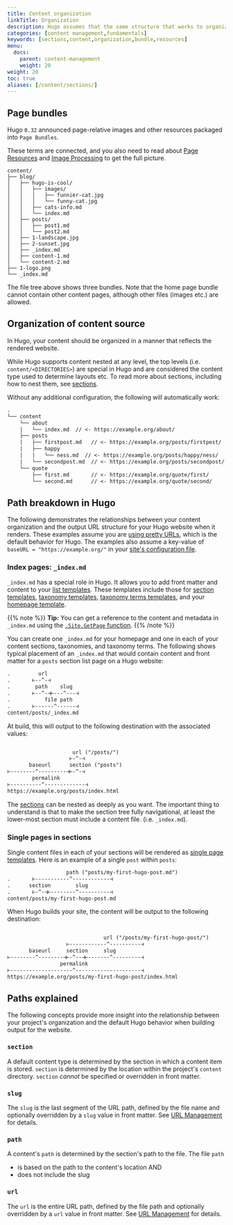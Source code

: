 ```yaml
---
title: Content organization
linkTitle: Organization
description: Hugo assumes that the same structure that works to organize your source content is used to organize the rendered site.
categories: [content management,fundamentals]
keywords: [sections,content,organization,bundle,resources]
menu:
  docs:
    parent: content-management
    weight: 20
weight: 20
toc: true
aliases: [/content/sections/]
---
```


## Page bundles

Hugo `0.32` announced page-relative images and other resources packaged into `Page Bundles`.

These terms are connected, and you also need to read about [Page Resources](/content-management/page-resources) and [Image Processing](/content-management/image-processing) to get the full picture.

```text
content/
├── blog/
│   ├── hugo-is-cool/
│   │   ├── images/
│   │   │   ├── funnier-cat.jpg
│   │   │   └── funny-cat.jpg
│   │   ├── cats-info.md
│   │   └── index.md
│   ├── posts/
│   │   ├── post1.md
│   │   └── post2.md
│   ├── 1-landscape.jpg
│   ├── 2-sunset.jpg
│   ├── _index.md
│   ├── content-1.md
│   └── content-2.md
├── 1-logo.png
└── _index.md
```

The file tree above shows three bundles. Note that the home page bundle cannot contain other content pages, although other files (images etc.) are allowed.

## Organization of content source

In Hugo, your content should be organized in a manner that reflects the rendered website.

While Hugo supports content nested at any level, the top levels (i.e. `content/<DIRECTORIES>`) are special in Hugo and are considered the content type used to determine layouts etc. To read more about sections, including how to nest them, see [sections].

Without any additional configuration, the following will automatically work:

```txt
.
└── content
    └── about
    |   └── index.md  // <- https://example.org/about/
    ├── posts
    |   ├── firstpost.md   // <- https://example.org/posts/firstpost/
    |   ├── happy
    |   |   └── ness.md  // <- https://example.org/posts/happy/ness/
    |   └── secondpost.md  // <- https://example.org/posts/secondpost/
    └── quote
        ├── first.md       // <- https://example.org/quote/first/
        └── second.md      // <- https://example.org/quote/second/
```

## Path breakdown in Hugo

The following demonstrates the relationships between your content organization and the output URL structure for your Hugo website when it renders. These examples assume you are [using pretty URLs][pretty], which is the default behavior for Hugo. The examples also assume a key-value of `baseURL = "https://example.org/"` in your [site's configuration file][config].

### Index pages: `_index.md`

`_index.md` has a special role in Hugo. It allows you to add front matter and content to your [list templates][lists]. These templates include those for [section templates], [taxonomy templates], [taxonomy terms templates], and your [homepage template].

{{% note %}}
**Tip:** You can get a reference to the content and metadata in `_index.md` using the [`.Site.GetPage` function](/methods/page/getpage).
{{% /note %}}

You can create one `_index.md` for your homepage and one in each of your content sections, taxonomies, and taxonomy terms. The following shows typical placement of an `_index.md` that would contain content and front matter for a `posts` section list page on a Hugo website:

```txt
.         url
.       ⊢--^-⊣
.        path    slug
.       ⊢--^-⊣⊢---^---⊣
.           file path
.       ⊢------^------⊣
content/posts/_index.md
```

At build, this will output to the following destination with the associated values:

```txt

                     url ("/posts/")
                    ⊢-^-⊣
       baseurl      section ("posts")
⊢--------^---------⊣⊢-^-⊣
        permalink
⊢----------^-------------⊣
https://example.org/posts/index.html
```

The [sections] can be nested as deeply as you want. The important thing to understand is that to make the section tree fully navigational, at least the lower-most section must include a content file. (i.e. `_index.md`).

### Single pages in sections

Single content files in each of your sections will be rendered as [single page templates][singles]. Here is an example of a single `post` within `posts`:

```txt
                   path ("posts/my-first-hugo-post.md")
.       ⊢-----------^------------⊣
.      section        slug
.       ⊢-^-⊣⊢--------^----------⊣
content/posts/my-first-hugo-post.md
```

When Hugo builds your site, the content will be output to the following destination:

```txt

                               url ("/posts/my-first-hugo-post/")
                   ⊢------------^----------⊣
       baseurl     section     slug
⊢--------^--------⊣⊢-^--⊣⊢-------^---------⊣
                 permalink
⊢--------------------^---------------------⊣
https://example.org/posts/my-first-hugo-post/index.html
```

## Paths explained

The following concepts provide more insight into the relationship between your project's organization and the default Hugo behavior when building output for the website.

### `section`

A default content type is determined by the section in which a content item is stored. `section` is determined by the location within the project's `content` directory. `section` *cannot* be specified or overridden in front matter.

### `slug`

The `slug` is the last segment of the URL path, defined by the file name and optionally overridden by a `slug` value in front matter. See [URL Management](/content-management/urls/#slug) for details.

### `path`

A content's `path` is determined by the section's path to the file. The file `path`

* is based on the path to the content's location AND
* does not include the slug

### `url`

The `url` is the entire URL path, defined by the file path and optionally overridden by a `url` value in front matter. See [URL Management](/content-management/urls/#slug) for details.

[config]: /getting-started/configuration/
[formats]: /content-management/formats/
[front matter]: /content-management/front-matter/
[getpage]: /methods/page/getpage/
[homepage template]: /templates/homepage/
[homepage]: /templates/homepage/
[lists]: /templates/lists/
[pretty]: /content-management/urls/#appearance
[section templates]: /templates/section-templates/
[sections]: /content-management/sections/
[singles]: /templates/single-page-templates/
[taxonomy templates]: /templates/taxonomy-templates/
[taxonomy terms templates]: /templates/taxonomy-templates/
[types]: /content-management/types/
[urls]: /content-management/urls/
